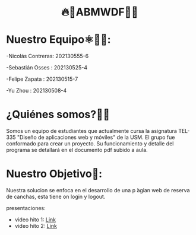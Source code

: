   <h1 align="center">🔥🚨ABMWDF🚨🔥</h1>


# Nuestro Equipo⚛️👨‍💻:

-Nicolás Contreras:     202130555-6 

-Sebastián Osses  :     202130525-4 

-Felipe Zapata    :     202130515-7

-Yu Zhou          :     202130508-4



# ¿Quiénes somos?🌟🌟
<p align = "left">
Somos un equipo de estudiantes que actualmente cursa la asignatura TEL-335 "Diseño de aplicaciones web y móviles" de la USM. El grupo fue conformado para crear un proyecto. Su funcionamiento y detalle del programa se detallará en el documento pdf subido a aula.   
</p>

# Nuestro Objetivo🚩:
<p align = "left">
Nuestra solucion se enfoca en el desarrollo de una p ́agian web de reserva de
canchas, esta tiene on login y logout.
</p> 


presentaciones:
- video hito 1: [Link](https://youtu.be/LEP_H06V0jU)
- video hito 2: [Link](https://youtu.be/iHVNCRvB5T0)
